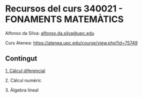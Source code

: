 # Recursos del curs 340021 - FONAMENTS MATEMÀTICS

Alfonso da Silva: alfonso.da.silva@upc.edu

Curs Atenea: https://atenea.upc.edu/course/view.php?id=75749

## Contingut

[1\. Càlcul diferencial](./1_calcul_diferencial/README.md)

2\. Càlcul numèric

3\. Àlgebra lineal